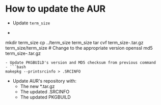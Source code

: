 # How to update the AUR

- Update `term_size`
- ```bash
mkdir term_size
cp ../term_size term_size
tar cvf term_size-<version>.tar.gz term_size/term_size # Change <version> to the appropriate version
openssl md5 term_size-<version>.tar.gz
```
- Update PKGBUILD's version and MD5 checksum from previous command
- ```bash
makepkg --printsrcinfo > .SRCINFO
```
- Update AUR's repository with:
    - The new *.tar.gz
    - The updated .SRCINFO
    - The updated PKGBUILD

